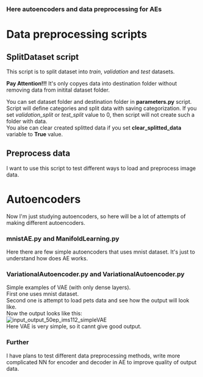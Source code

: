 ### Here autoencoders and data preprocessing for AEs

# Data preprocessing scripts

## SplitDataset script
This script is to split dataset into *train*, *validation* and *test* datasets.<br>

**Pay Attention!!!** It's only copyes data into destination folder without removing data from initital dataset folder.<br>

You can set dataset folder and destination folder in **parameters.py** script. Script will define categories and split data with saving categorization.
If you set *validation_split* or *test_split* value to 0, then script will not create such a folder with data.<br>
You alse can clear created splitted data if you set **clear_splitted_data** variable to **True** value.<br>

## Preprocess data
I want to use this script to test different ways to load and preprocess image data.<br>

# Autoencoders
Now I'm just studying autoencoders, so here will be a lot of attempts of making different autoencoders.<br>

### mnistAE.py and ManifoldLearning.py
Here there are few simple autoencoders that uses mnist dataset. It's just to understand how does AE works.<br>

### VariationalAutoencoder.py and VariationalAutoencoder.py
Simple examples of VAE (with only dense layers). <br>
First one uses mnist dataset.<br>
Second one is attempt to load pets data and see how the output will look like.<br>
Now the output looks like this:<br>
![input_output_50ep_ims112_simpleVAE](https://user-images.githubusercontent.com/60517813/174012570-e5188dfb-c5c1-493e-b257-1775961837c4.jpg)
<br>Here VAE is very simple, so it cannt give good output.

### Further
I have plans to test different data preprocessing methods, write more complicated NN for encoder and decoder in AE to improve quality of output data. 
